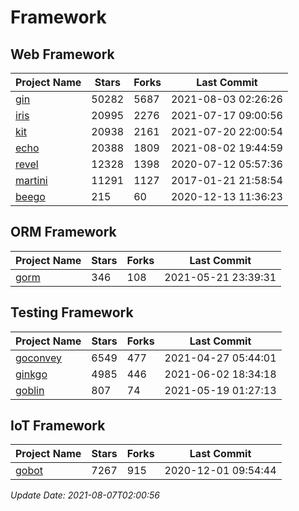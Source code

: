 # Framework

## Web Framework
| Project Name | Stars | Forks | Last Commit |
| ------------ | ----- | ----- | ----------- |
| [gin](https://github.com/gin-gonic/gin) | 50282 | 5687 | 2021-08-03 02:26:26 |
| [iris](https://github.com/kataras/iris) | 20995 | 2276 | 2021-07-17 09:00:56 |
| [kit](https://github.com/go-kit/kit) | 20938 | 2161 | 2021-07-20 22:00:54 |
| [echo](https://github.com/labstack/echo) | 20388 | 1809 | 2021-08-02 19:44:59 |
| [revel](https://github.com/revel/revel) | 12328 | 1398 | 2020-07-12 05:57:36 |
| [martini](https://github.com/go-martini/martini) | 11291 | 1127 | 2017-01-21 21:58:54 |
| [beego](https://github.com/astaxie/beego) | 215 | 60 | 2020-12-13 11:36:23 |

## ORM Framework
| Project Name | Stars | Forks | Last Commit |
| ------------ | ----- | ----- | ----------- |
| [gorm](https://github.com/jinzhu/gorm) | 346 | 108 | 2021-05-21 23:39:31 |

## Testing Framework
| Project Name | Stars | Forks | Last Commit |
| ------------ | ----- | ----- | ----------- |
| [goconvey](https://github.com/smartystreets/goconvey) | 6549 | 477 | 2021-04-27 05:44:01 |
| [ginkgo](https://github.com/onsi/ginkgo) | 4985 | 446 | 2021-06-02 18:34:18 |
| [goblin](https://github.com/franela/goblin) | 807 | 74 | 2021-05-19 01:27:13 |

## IoT Framework
| Project Name | Stars | Forks | Last Commit |
| ------------ | ----- | ----- | ----------- |
| [gobot](https://github.com/hybridgroup/gobot) | 7267 | 915 | 2020-12-01 09:54:44 |

*Update Date: 2021-08-07T02:00:56*